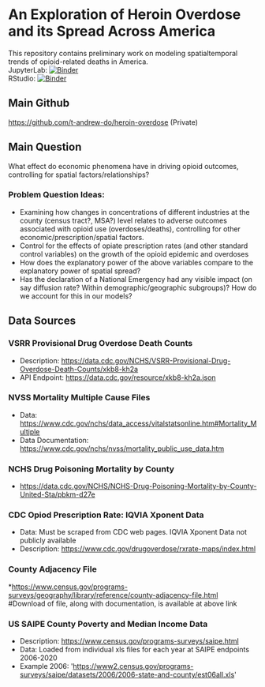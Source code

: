 # An Exploration of Heroin Overdose and its Spread Across America

This repository contains preliminary work on modeling spatialtemporal trends of opioid-related deaths in America.  
JupyterLab: [![Binder](https://mybinder.org/badge_logo.svg)](https://mybinder.org/v2/gh/t-andrew-do/heroin-eda-demo/main?labpath=eda.ipynb)  
RStudio: [![Binder](https://mybinder.org/badge_logo.svg)](https://mybinder.org/v2/gh/t-andrew-do/heroin-eda-demo/rstudio-binder?urlpath=rstudio)


## Main Github

https://github.com/t-andrew-do/heroin-overdose (Private)

## Main Question
What effect do economic phenomena have in driving opioid outcomes, controlling for spatial factors/relationships?

### Problem Question Ideas:

* Examining how changes in concentrations of different industries at the county (census tract?, MSA?) level relates to adverse outcomes associated with opioid use (overdoses/deaths), controlling for other economic/prescription/spatial factors.
* Control for the effects of opiate prescription rates (and other standard control variables) on the growth of the opioid epidemic and overdoses
* How does the explanatory power of the above variables compare to the explanatory power of spatial spread? 
* Has the declaration of a National Emergency had any visible impact (on say diffusion rate? Within demographic/geographic subgroups)?  How do we account for this in our models?

## Data Sources

### VSRR Provisional Drug Overdose Death Counts

* Description: https://data.cdc.gov/NCHS/VSRR-Provisional-Drug-Overdose-Death-Counts/xkb8-kh2a
* API Endpoint: https://data.cdc.gov/resource/xkb8-kh2a.json

### NVSS Mortality Multiple Cause Files

* Data: https://www.cdc.gov/nchs/data_access/vitalstatsonline.htm#Mortality_Multiple
* Data Documentation: https://www.cdc.gov/nchs/nvss/mortality_public_use_data.htm

### NCHS Drug Poisoning Mortality by County

* https://data.cdc.gov/NCHS/NCHS-Drug-Poisoning-Mortality-by-County-United-Sta/pbkm-d27e

### CDC Opiod Prescription Rate: IQVIA Xponent Data

* Data: Must be scraped from CDC web pages. IQVIA Xponent Data not publicly available
* Description: https://www.cdc.gov/drugoverdose/rxrate-maps/index.html

### County Adjacency File

*https://www.census.gov/programs-surveys/geography/library/reference/county-adjacency-file.html
	#Download of file, along with documentation, is available at above link

### US SAIPE County Poverty and Median Income Data

* Description: https://www.census.gov/programs-surveys/saipe.html
* Data: Loaded from individual xls files for each year at SAIPE endpoints 2006-2020
* Example 2006: 'https://www2.census.gov/programs-surveys/saipe/datasets/2006/2006-state-and-county/est06all.xls'
